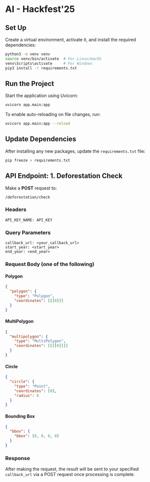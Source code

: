 # AI - Hackfest'25

## Set Up

Create a virtual environment, activate it, and install the required dependencies:

```bash
python3 -m venv venv
source venv/bin/activate  # For Linux/macOS
venv\Scripts\activate     # For Windows
pip3 install -r requirements.txt
```

## Run the Project

Start the application using Uvicorn:

```bash
uvicorn app.main:app
```

To enable auto-reloading on file changes, run:

```bash
uvicorn app.main:app --reload
```

## Update Dependencies

After installing any new packages, update the `requirements.txt` file:

```bash
pip freeze > requirements.txt
```

## API Endpoint: 1. Deforestation Check

Make a **POST** request to:

```http
/deforestation/check
```

### Headers

```http
API_KEY_NAME: API_KEY
```

### Query Parameters

```text
callback_url: <your_callback_url>
start_year: <start_year>
end_year: <end_year>
```

### Request Body (one of the following)

#### Polygon

```json
{
  "polygon": {
    "type": "Polygon",
    "coordinates": [[[0]]]
  }
}
```

#### MultiPolygon

```json
{
  "multipolygon": {
    "type": "MultiPolygon",
    "coordinates": [[[[0]]]]
  }
}
```

#### Circle

```json
{
  "circle": {
    "type": "Point",
    "coordinates": [0],
    "radius": 0
  }
}
```

#### Bounding Box

```json
{
  "bbox": {
    "bbox": [0, 0, 0, 0]
  }
}
```

### Response

After making the request, the result will be sent to your specified `callback_url` via a POST request once processing is complete.
